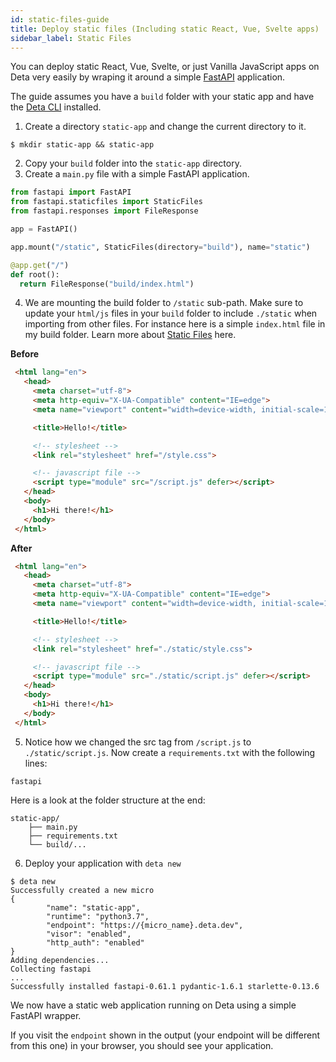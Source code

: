 ```yaml
---
id: static-files-guide
title: Deploy static files (Including static React, Vue, Svelte apps)
sidebar_label: Static Files
---
```


You can deploy static React, Vue, Svelte, or just Vanilla JavaScript apps on Deta very easily by wraping it around a simple [FastAPI](https://fastapi.tiangolo.com/) application.

The guide assumes you have a `build` folder with your static app and have the [Deta CLI](../cli/install.md) installed.

1. Create a directory `static-app` and change the current directory to it.
  ```shell
  $ mkdir static-app && static-app
  ```
 2. Copy your `build` folder into the `static-app` directory.
 3. Create a `main.py` file with a simple FastAPI application.
 
  ```python
  from fastapi import FastAPI
  from fastapi.staticfiles import StaticFiles
  from fastapi.responses import FileResponse

  app = FastAPI()

  app.mount("/static", StaticFiles(directory="build"), name="static")

  @app.get("/")
  def root():
    return FileResponse("build/index.html")
  ```
 
4. We are mounting the build folder to `/static` sub-path. Make sure to update your `html/js` files in your `build` folder to include `./static` when importing from other files. For instance here is a simple `index.html` file in my build folder. Learn more about [Static Files](https://fastapi.tiangolo.com/tutorial/static-files/) here.

  **Before**
   ```html
    <html lang="en">
      <head>
        <meta charset="utf-8">
        <meta http-equiv="X-UA-Compatible" content="IE=edge">
        <meta name="viewport" content="width=device-width, initial-scale=1">

        <title>Hello!</title>

        <!-- stylesheet -->
        <link rel="stylesheet" href="/style.css">

        <!-- javascript file -->
        <script type="module" src="/script.js" defer></script>
      </head>  
      <body>
        <h1>Hi there!</h1>
      </body>
    </html>
   ```
    
  **After**
    
   ```html
    <html lang="en">
      <head>
        <meta charset="utf-8">
        <meta http-equiv="X-UA-Compatible" content="IE=edge">
        <meta name="viewport" content="width=device-width, initial-scale=1">

        <title>Hello!</title>

        <!-- stylesheet -->
        <link rel="stylesheet" href="./static/style.css">

        <!-- javascript file -->
        <script type="module" src="./static/script.js" defer></script>
      </head>  
      <body>
        <h1>Hi there!</h1>
      </body>
    </html>
   ```
5. Notice how we changed the src tag from `/script.js` to `./static/script.js`. Now create a `requirements.txt` with the following lines:
  ```
  fastapi
  ``` 
Here is a look at the folder structure at the end:
  ```
  static-app/
      ├── main.py
      ├── requirements.txt 
      └── build/...
  ```
6. Deploy your application with `deta new`
  ```
  $ deta new
  Successfully created a new micro
  {
          "name": "static-app",
          "runtime": "python3.7",
          "endpoint": "https://{micro_name}.deta.dev",
          "visor": "enabled",
          "http_auth": "enabled"
  }
  Adding dependencies...
  Collecting fastapi
  ...
  Successfully installed fastapi-0.61.1 pydantic-1.6.1 starlette-0.13.6
  ```


We now have a static web application running on Deta using a simple FastAPI wrapper.

If you visit the `endpoint` shown in the output (your endpoint will be different from this one) in your browser, you should see your application. 
